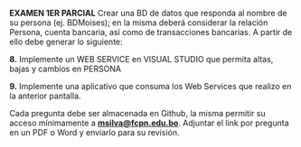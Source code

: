 **EXAMEN 1ER PARCIAL**
Crear una BD de datos que responda al nombre de su persona (ej. BDMoises); en la misma deberá considerar la relación Persona, 
cuenta bancaria, así como de transacciones bancarias. A partir de ello debe generar lo siguiente:

**8.** Implemente un WEB SERVICE en VISUAL STUDIO que permita altas, bajas y cambios en PERSONA

**9.** Implemente una aplicativo que consuma los Web Services que realizo en la anterior pantalla.

Cada pregunta debe ser almacenada en Github, la misma permitir su acceso mínimamente a **msilva@fcpn.edu.bo**. 
Adjuntar el link por pregunta en un PDF o Word y enviarlo para su revisión.


